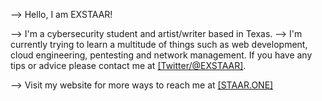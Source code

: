 --> Hello, I am EXSTAAR!

 --> I'm a cybersecurity student and artist/writer based in Texas.
 --> I'm currently trying to learn a multitude of things such as web development, cloud engineering, pentesting and network management. If you have any tips or advice please contact me at [[Twitter/@EXSTAAR]](https://www.twitter.com/exstaar).

 --> Visit my website for more ways to reach me at [[STAAR.ONE]](https://staar.one/)

 